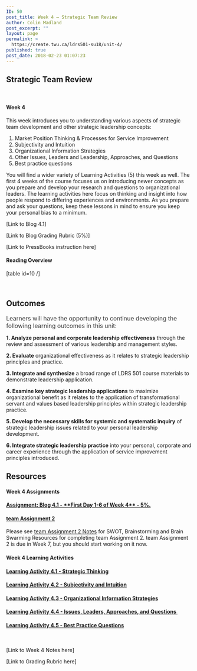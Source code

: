 ```yaml
---
ID: 50
post_title: Week 4 – Strategic Team Review
author: Colin Madland
post_excerpt: ""
layout: page
permalink: >
  https://create.twu.ca/ldrs501-su18/unit-4/
published: true
post_date: 2018-02-23 01:07:23
---
```

<h2>Strategic Team Review</h2>

&nbsp;

<h4>Week 4</h4>

This week introduces you to understanding various aspects of strategic team development and other strategic leadership concepts:

<ol>
    <li>Market Position Thinking &amp; Processes for Service Improvement</li>
    <li>Subjectivity and Intuition</li>
    <li>Organizational Information Strategies</li>
    <li>Other Issues, Leaders and Leadership, Approaches, and Questions</li>
    <li>Best practice questions</li>
</ol>

You will find a wider variety of Learning Activities (5) this week as well. The first 4 weeks of the course focuses us on introducing newer concepts as you prepare and develop your research and questions to organizational leaders. The learning activities here focus on thinking and insight into how people respond to differing experiences and environments. As you prepare and ask your questions, keep these lessons in mind to ensure you keep your personal bias to a minimum.

[Link to Blog 4.1]

[Link to Blog Grading Rubric (5%)]

[Link to PressBooks instruction here]

<h4>Reading Overview</h4>

[table id=10 /]

&nbsp;

<h2><strong>Outcomes</strong></h2>

<span style="float: none; background-color: transparent; color: #333333; cursor: text; font-family: -apple-system,BlinkMacSystemFont,'Segoe UI',Roboto,Oxygen-Sans,Ubuntu,Cantarell,'Helvetica Neue',sans-serif; font-size: 16px; font-style: normal; font-variant: normal; font-weight: 400; letter-spacing: normal; text-align: left; text-decoration: none; text-indent: 0px;">Learners will have the opportunity to continue developing the following learning outcomes in this unit:</span>

<strong>1. Analyze personal and corporate leadership effectiveness</strong> through the review and assessment of various leadership and management styles.

<strong>2. Evaluate</strong> organizational effectiveness as it relates to strategic leadership principles and practice.

<strong>3. Integrate and synthesize</strong> a broad range of LDRS 501 course materials to demonstrate leadership application.

<strong>4. Examine key strategic leadership applications</strong> to maximize organizational benefit as it relates to the application of transformational servant and values based leadership principles within strategic leadership practice.

<strong>5. Develop the necessary skills for systemic and systematic inquiry</strong> of strategic leadership issues related to your personal leadership development.

<strong>6. Integrate strategic leadership practice</strong> into your personal, corporate and career experience through the application of service improvement principles introduced.

<h2><strong>Resources</strong></h2>

<h4>Week 4 Assignments</h4>

<h4><a href="https://create.twu.ca/ldrs501-su18/blog-4-1/">Assignment: Blog 4.1 - **First Day 1-6 of Week 4** - <strong>5%</strong>.</a></h4>

<h4><a href="https://create.twu.ca/ldrs501-su18/assignment-2/">team Assignment 2</a></h4>

Please see <a href="https://create.twu.ca/ldrs501-su18/team-assignment-2-notes/">team Assignment 2 Notes</a> for SWOT, Brainstorming and Brain Swarming Resources for completing team Assignment 2. team Assignment 2 is due in Week 7, but you should start working on it now.

<h4>Week 4 Learning Activities</h4>

<h4><a href="https://create.twu.ca/ldrs501-su18/week-4-learning-activity-4-1-instruction-and-questions/">Learning Activity 4.1 - Strategic Thinking</a></h4>

<h4><a href="https://create.twu.ca/ldrs501-su18/week-4-learning-activity-4-2-instruction-and-questions/">Learning Activity 4.2 - <strong>Subjectivity and Intuition</strong></a></h4>

<h4><a href="https://create.twu.ca/ldrs501-su18/week-4-learning-activity-4-3-instruction-and-questions/">Learning Activity 4.3 - Organizational <strong>Information </strong>Strategies</a></h4>

<h4><a href="https://create.twu.ca/ldrs501-su18/week-4-learning-activity-4-4-instruction-and-questions/">Learning Activity 4.4 - <b>Issues, Leaders, Approaches, and Questions </b></a></h4>

<h4><a href="https://create.twu.ca/ldrs501-su18/week-4-learning-activity-4-5-instruction-and-questions/">Learning Activity 4.5 - <b>Best Practice Questions</b></a></h4>

&nbsp;

[Link to Week 4 Notes here]

[Link to Grading Rubric here]